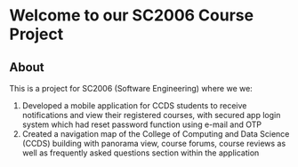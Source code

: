 # Welcome to our SC2006 Course Project
## About

This is a project for SC2006 (Software Engineering) where we we:
1. Developed a mobile application for CCDS students to receive notifications and view their registered courses, with secured app login system which had reset password function using e-mail and OTP
2. Created a navigation map of the College of Computing and Data Science (CCDS) building with panorama view, course forums, course reviews as well as frequently asked questions section within the application
